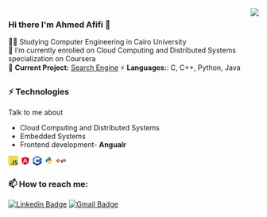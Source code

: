 <img align='right' src="https://github-readme-stats.vercel.app/api?username=AhmedMahmoud98&show_icons=true">

### Hi there I'm Ahmed Afifi 👋

👨‍🎓 Studying Computer Engineering in Cairo University  
🌱 I’m currently enrolled on Cloud Computing and Distributed Systems specialization on Coursera  
🚧 **Current Project:** [Search Engine](https://github.com/AhmedMahmoud98/search-engine)
⚡ **Languages:**: C, C++, Python, Java

### ⚡ Technologies
Talk to me about
- Cloud Computing and Distributed Systems 
- Embedded Systems 
- Frontend development- **Angualr**

<code><img height="20" src="https://raw.githubusercontent.com/github/explore/80688e429a7d4ef2fca1e82350fe8e3517d3494d/topics/javascript/javascript.png"></code>
<code><img height="20" src="https://raw.githubusercontent.com/github/explore/80688e429a7d4ef2fca1e82350fe8e3517d3494d/topics/angular/angular.png"></code>
<code><img height="20" src="https://raw.githubusercontent.com/github/explore/80688e429a7d4ef2fca1e82350fe8e3517d3494d/topics/cpp/cpp.png"></code>
<code><img height="20" src="https://raw.githubusercontent.com/github/explore/80688e429a7d4ef2fca1e82350fe8e3517d3494d/topics/python/python.png"></code>
<code><img height="20" src="https://raw.githubusercontent.com/github/explore/80688e429a7d4ef2fca1e82350fe8e3517d3494d/topics/git/git.png"></code> 

###  📫 How to reach me:

[![Linkedin Badge](https://img.shields.io/badge/-ShanuMishra-blue?style=flat-square&logo=Linkedin&logoColor=white&link=https://www.linkedin.com/in/ahmedafifi98/)](https://www.linkedin.com/in/ahmedafifi98/)
[![Gmail Badge](https://img.shields.io/badge/Gmail-c14438?style=flat-square&logo=Gmail&logoColor=white&link=ahmed.afifi98@eng-st.cu.edu.eg)](ahmed.afifi98@eng-st.cu.edu.eg)
